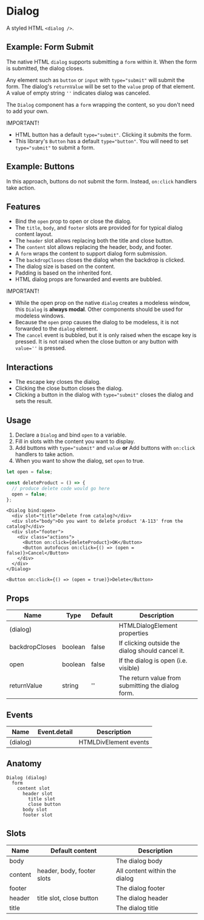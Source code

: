 <script>
    import ManualExample from './DialogManualExample.svelte';
    import FormExample from './DialogFormExample.svelte';
</script>

# Dialog

A styled HTML `<dialog />`.

## Example: Form Submit

The native HTML `dialog` supports submitting a `form` within it.
When the form is submitted, the dialog closes.

Any element such as `button` or `input` with `type="submit"` will submit the form.
The dialog's `returnValue` will be set to the `value` prop of that element.
A value of empty string `''` indicates dialog was canceled.

The `Dialog` component has a `form` wrapping the content, so you don't need to add your own.

IMPORTANT!

- HTML button has a default `type="submit"`. Clicking it submits the form.
- This library's `Button` has a default `type="button"`. You will need to set `type="submit"` to submit a form.

<FormExample />

## Example: Buttons

In this approach, buttons do not submit the form. Instead, `on:click` handlers take action.

<ManualExample />

## Features

- Bind the `open` prop to open or close the dialog.
- The `title`, `body`, and `footer` slots are provided for for typical dialog content layout.
- The `header` slot allows replacing both the title and close button.
- The `content` slot allows replacing the header, body, and footer.
- A `form` wraps the content to support dialog form submission.
- The `backdropCloses` closes the dialog when the backdrop is clicked.
- The dialog size is based on the content.
- Padding is based on the inherited font.
- HTML dialog props are forwarded and events are bubbled.

IMPORTANT!

- While the open prop on the native `dialog` creates a modeless window, this `Dialog` is **always modal**.
  Other components should be used for modeless windows.
- Because the `open` prop causes the dialog to be modeless, it is not forwarded to the `dialog` element.
- The `cancel` event is bubbled, but it is only raised when the escape key is pressed. It is not raised when the close button or any button with `value=''` is pressed.

## Interactions

- The escape key closes the dialog.
- Clicking the close button closes the dialog.
- Clicking a button in the dialog with `type="submit"` closes the dialog and sets the result.

## Usage

1. Declare a `Dialog` and bind `open` to a variable.
2. Fill in slots with the content you want to display.
3. Add buttons with `type="submit"` and `value` **or** Add buttons with `on:click` handlers to take action.
4. When you want to show the dialog, set `open` to true.

```ts
let open = false;

const deleteProduct = () => {
  // produce delete code would go here
  open = false;
};
```

```svelte
<Dialog bind:open>
  <div slot="title">Delete from catalog?</div>
  <div slot="body">Do you want to delete product 'A-113' from the catalog?</div>
  <div slot="footer">
    <div class="actions">
      <Button on:click={deleteProduct}>OK</Button>
      <Button autofocus on:click={() => (open = false)}>Cancel</Button>
    </div>
  </div>
</Dialog>

<Button on:click={() => (open = true)}>Delete</Button>
```

## Props

| Name           | Type    | Default | Description                                       |
| -------------- | ------- | ------- | ------------------------------------------------- |
| (dialog)       |         |         | HTMLDialogElement properties                      |
| backdropCloses | boolean | false   | If clicking outside the dialog should cancel it.  |
| open           | boolean | false   | If the dialog is open (i.e. visible)              |
| returnValue    | string  | ''      | The return value from submitting the dialog form. |

## Events

| Name     | Event.detail | Description           |
| -------- | ------------ | --------------------- |
| (dialog) |              | HTMLDivElement events |

## Anatomy

```
Dialog (dialog)
  form
    content slot
      header slot
        title slot
        close button
      body slot
      footer slot
```

## Slots

| Name    | Default content            | Description                   |
| ------- | -------------------------- | ----------------------------- |
| body    |                            | The dialog body               |
| content | header, body, footer slots | All content within the dialog |
| footer  |                            | The dialog footer             |
| header  | title slot, close button   | The dialog header             |
| title   |                            | The dialog title              |
